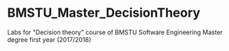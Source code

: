 # BMSTU_Master_DecisionTheory
Labs for "Decision theory" course of BMSTU Software Engineering Master degree first year (2017/2018)
